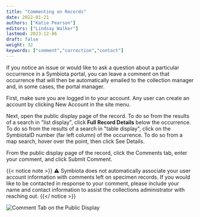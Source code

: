 ```yaml
---
title: "Commenting on Records"
date: 2022-01-21
authors: ["Katie Pearson"]
editors: ["Lindsay Walker"]
lastmod: 2023-12-06
draft: false
weight: 32
keywords: ["comment","correction","contact"]
---
```


If you notice an issue or would like to ask a question about a particular occurrence in a Symbiota portal, you can leave a comment on that occurrence that will then be automatically emailed to the collection manager and, in some cases, the portal manager.

First, make sure you are logged in to your account. Any user can create an account by clicking New Account in the site menu.

Next, open the public display page of the record. To do so from the results of a search in "list display", click **Full Record Details** below the occurrence. To do so from the results of a search in "table display", click on the SymbiotaID number (far left column) of the occurrence. To do so from a map search, hover over the point, then click See Details.

From the public display page of the record, click the Comments tab, enter your comment, and click Submit Comment.

{{< notice note >}}
  ⚠️ Symbiota does not automatically associate your user account information with comments left on specimen records. If you would like to be contacted in response to your comment, please include your name and contact information to assist the collections administrator with reaching out.
{{</ notice >}}

![Comment Tab on the Public Display](/symbiota-docs/images/comment.PNG)
